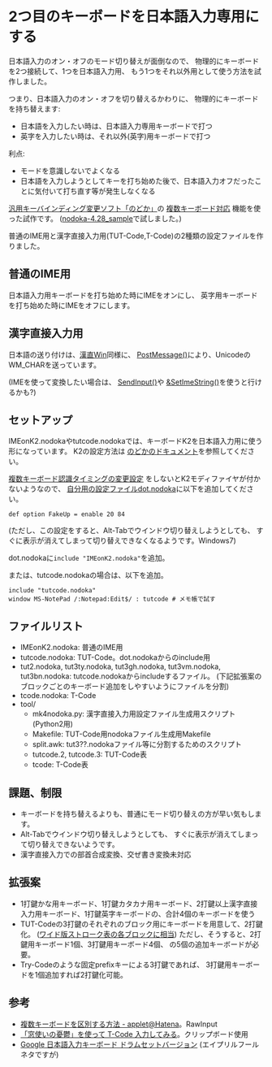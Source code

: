 # 2つ目のキーボードを日本語入力専用にする

日本語入力のオン・オフのモード切り替えが面倒なので、
物理的にキーボードを2つ接続して、1つを日本語入力用、
もう1つをそれ以外用として使う方法を試作しました。

つまり、日本語入力のオン・オフを切り替えるかわりに、
物理的にキーボードを持ち替えます:

* 日本語を入力したい時は、日本語入力専用キーボードで打つ
* 英字を入力したい時は、それ以外(英字)用キーボードで打つ

利点:

* モードを意識しないでよくなる
* 日本語を入力しようとしてキーを打ち始めた後で、日本語入力オフだったことに気付いて打ち直す等が発生しなくなる

[汎用キーバインディング変更ソフト「のどか」](http://www.appletkan.com/nodoka.htm)の
[複数キーボード対応](http://www.appletkan.com/nodoka-doc/CUSTOMIZE-ja.html#def_option_UnitID)
機能を使った試作です。
([nodoka-4.28_sample](https://osdn.jp/projects/nodoka4/releases/63839)で試しました。)

普通のIME用と漢字直接入力用(TUT-Code,T-Code)の2種類の設定ファイルを作りました。

## 普通のIME用
日本語入力用キーボードを打ち始めた時にIMEをオンにし、
英字用キーボードを打ち始めた時にIMEをオフにします。

## 漢字直接入力用
日本語の送り付けは、[漢直Win](https://github.com/kanchoku/kw)同様に、
[PostMessage()](http://www.appletkan.com/nodoka-doc/CUSTOMIZE-ja.html#function_PostMessage)により、UnicodeのWM_CHARを送っています。

(IMEを使って変換したい場合は、
[SendInput()](http://www.appletkan.com/nodoka-doc/CUSTOMIZE-ja.html#function_SendText)や
[&SetImeString()](http://www.appletkan.com/nodoka-doc/CUSTOMIZE-ja.html#function_SetImeString)を使うと行けるかも?)

## セットアップ
IMEonK2.nodokaやtutcode.nodokaでは、キーボードK2を日本語入力用に使う形になっています。
K2の設定方法は
[のどかのドキュメント](http://www.appletkan.com/nodoka-doc/CUSTOMIZE-ja.html#def_option_UnitID)を参照してください。

[複数キーボード認識タイミングの変更設定](http://www.appletkan.com/nodoka-doc/CUSTOMIZE-ja.html#def_option_FakeUp)
をしないとK2モディファイヤが付かないようなので、
[自分用の設定ファイルdot.nodoka](http://www.appletkan.com/nodoka-doc/MANUAL-ja.html#dotnodoka)に以下を追加してください。

```
def option FakeUp = enable 20 84
```

(ただし、この設定をすると、Alt-Tabでウインドウ切り替えしようとしても、
すぐに表示が消えてしまって切り替えできなくなるようです。Windows7)

dot.nodokaに`include "IMEonK2.nodoka"`を追加。

または、tutcode.nodokaの場合は、以下を追加。

```
include "tutcode.nodoka"
window MS-NotePad /:Notepad:Edit$/ : tutcode # メモ帳で試す
```

## ファイルリスト
* IMEonK2.nodoka: 普通のIME用
* tutcode.nodoka: TUT-Code。dot.nodokaからのinclude用
* tut2.nodoka, tut3ty.nodoka, tut3gh.nodoka, tut3vm.nodoka, tut3bn.nodoka:
  tutcode.nodokaからincludeするファイル。
  (下記拡張案のブロックごとのキーボード追加をしやすいようにファイルを分割)
* tcode.nodoka: T-Code
* tool/
	* mk4nodoka.py: 漢字直接入力用設定ファイル生成用スクリプト(Python2用)
	* Makefile: TUT-Code用nodokaファイル生成用Makefile
	* split.awk: tut3??.nodokaファイル等に分割するためのスクリプト
	* tutcode.2, tutcode.3: TUT-Code表
	* tcode: T-Code表

## 課題、制限
* キーボードを持ち替えるよりも、普通にモード切り替えの方が早い気もします。
* Alt-Tabでウインドウ切り替えしようとしても、
  すぐに表示が消えてしまって切り替えできないようです。
* 漢字直接入力での部首合成変換、交ぜ書き変換未対応

## 拡張案
* 1打鍵かな用キーボード、1打鍵カタカナ用キーボード、2打鍵以上漢字直接入力用キーボード、1打鍵英字キーボードの、合計4個のキーボードを使う
* TUT-Codeの3打鍵のそれぞれのブロック用にキーボードを用意して、2打鍵化。
  ([ワイド版ストローク表の各ブロックに相当](http://www1.interq.or.jp/~deton/tutcode/#tuttable))
  ただし、そうすると、2打鍵用キーボード1個、3打鍵用キーボード4個、
  の5個の追加キーボードが必要。
* Try-Codeのような固定prefixキーによる3打鍵であれば、
  3打鍵用キーボードを1個追加すれば2打鍵化可能。

## 参考
* [複数キーボードを区別する方法 - applet@Hatena](http://d.hatena.ne.jp/applet_at_h/20100527/1274966606)。RawInput
* [「窓使いの憂鬱」を使って T-Code 入力してみる](http://homepage3.nifty.com/songs/tcode/mayu/)。クリップボード使用
* [Google 日本語入力キーボード ドラムセットバージョン](https://japan.googleblog.com/2010/04/google.html) (エイプリルフールネタですが)
